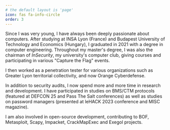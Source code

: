 ```yaml
---
# the default layout is 'page'
icon: fas fa-info-circle
order: 3
---
```


Since I was very young, I have always been deeply passionate about computers. After studying at INSA Lyon (France) and Budapest University of  Technology and Economics (Hungary), I graduated in 2021 with a degree in computer engineering. Throughout my master's degree, I was also the chairman of *InSecurity*, my university's computer club, giving courses and participating in various "Capture the Flag" events.

I then worked as a penetration tester for various  organizations such as Greater Lyon territorial collectivity, and now  Orange Cyberdefense.

In addition to security audits, I now spend more and more time in research and development. I have participated in studies on BMS/CTM protocols (featured at DEFCON 25 and Pass The Salt conferences) as well as studies on password managers (presented at leHACK 2023 conference and MISC magazine).

I am also involved in open-source development, contributing to BOF, Metasploit, Scapy, Impacket, CrackMapExec and Exegol projects.

